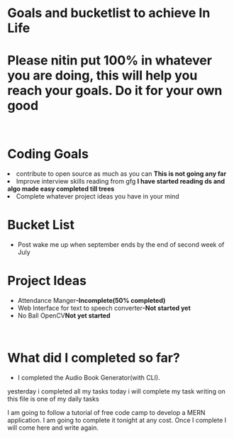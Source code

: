 <h1>Goals and bucketlist to achieve In Life</h1>
<h1>Please nitin put 100% in whatever you are doing, this will help you reach your goals. Do it for your own good</h1>
<br>
<h1>Coding Goals</h1
<ul>
  <li>contribute to open source as much as you can <b>This is not going any far</b></li>
  <li>Improve interview skills reading from gfg <b>I have started reading ds and algo made easy completed till trees</b></li>
  <li>Complete whatever project ideas you have in your mind</li>
</ul>
<h1>Bucket List</h1>
<ul>
  <li>Post wake me up when september ends by the end of second week of July</li>
</ul>
<h1>Project Ideas</h1>
<ul>
  <li>Attendance Manger<b>-Incomplete(50% completed)</b></li>
  <li>Web Interface for text to speech converter<b>-Not started yet</b></li>
  <li>No Ball OpenCV<b>Not yet started</b></li>
</ul>
<br>

# What did I completed so far?
- I completed the Audio Book Generator(with CLI).


yesterday i completed all my tasks
today i will complete my task
writing on this file is one of my daily tasks

I am going to follow a tutorial of free code camp to develop a MERN application.
I am going to complete it tonight at any cost.
Once I complete I will come here and write again.
